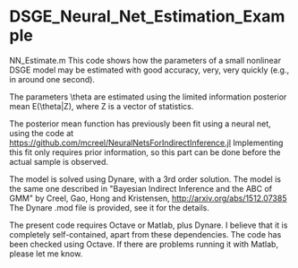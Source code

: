# DSGE_Neural_Net_Estimation_Example

NN_Estimate.m
This code shows how the parameters of a small nonlinear DSGE model may be estimated with good accuracy, very, very quickly (e.g., in around one second).

The parameters \theta are estimated using the limited information posterior mean E(\theta|Z), where Z is a vector of statistics. 

The posterior mean function has previously been fit using a neural net, using the code at https://github.com/mcreel/NeuralNetsForIndirectInference.jl  Implementing this fit only requires prior information, so this part can be done before the actual sample is observed.

The model is solved using Dynare, with a 3rd order solution. The model is the same one described in  "Bayesian Indirect Inference and the ABC of GMM" by Creel, Gao, Hong and Kristensen, http://arxiv.org/abs/1512.07385 The Dynare .mod file is provided, see it for the details.

The present code requires Octave or Matlab, plus Dynare. I believe that it is completely self-contained, apart from these dependencies. The code has been checked using Octave. If there are problems running it with Matlab, please let me know.

